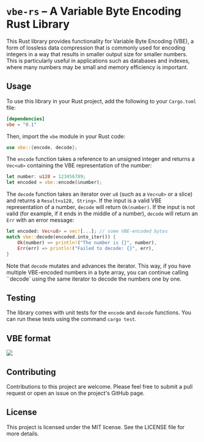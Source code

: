 # `vbe-rs` – A Variable Byte Encoding Rust Library

This Rust library provides functionality for Variable Byte Encoding (VBE), a form of lossless data compression that is commonly used for encoding integers in a way that results in smaller output size for smaller numbers. This is particularly useful in applications such as databases and indexes, where many numbers may be small and memory efficiency is important.

## Usage

To use this library in your Rust project, add the following to your `Cargo.toml` file:

```toml
[dependencies]
vbe = "0.1"
```

Then, import the `vbe` module in your Rust code:

```rust
use vbe::{encode, decode};
```

The `encode` function takes a reference to an unsigned integer and returns a `Vec<u8>` containing the VBE representation of the number:

```rust
let number: u128 = 123456789;
let encoded = vbe::encode(&number);
```

The `decode` function takes an iterator over `u8` (such as a `Vec<u8>` or a slice) and returns a `Result<u128, String>`. If the input is a valid VBE representation of a number, `decode` will return `Ok(number)`. If the input is not valid (for example, if it ends in the middle of a number), `decode` will return an `Err` with an error message:

```rust
let encoded: Vec<u8> = vec![...]; // some VBE-encoded bytes
match vbe::decode(encoded.into_iter()) {
    Ok(number) => println!("The number is {}", number),
    Err(err) => println!("Failed to decode: {}", err),
}
```

Note that `decode` mutates and advances the iterator. This way, if you have multiple VBE-encoded numbers in a byte array, you can continue calling ``decode` using the same iterator to decode the numbers one by one.

## Testing

The library comes with unit tests for the `encode` and `decode` functions. You can run these tests using the command `cargo test`.

## VBE format

![](img/figure1.png)

## Contributing

Contributions to this project are welcome. Please feel free to submit a pull request or open an issue on the project's GitHub page.

## License

This project is licensed under the MIT license. See the LICENSE file for more details.
